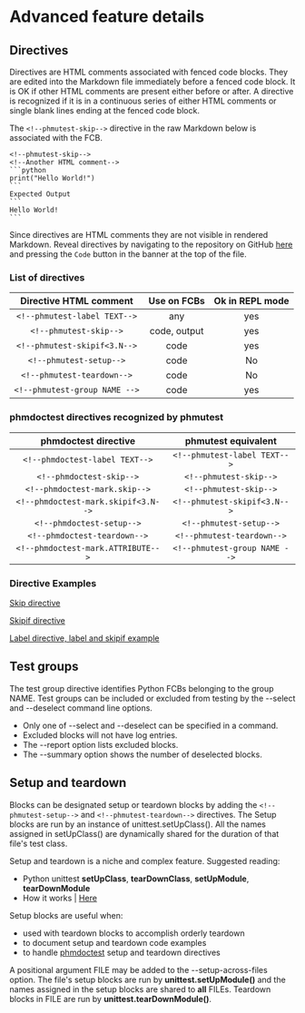 # Advanced feature details

## Directives

Directives are HTML comments associated with fenced code blocks.
They are edited into the Markdown file immediately before a fenced
code block. It is OK if other HTML comments are present either before
or after. A directive is recognized if it is in a continuous
series of either HTML comments or single blank lines
ending at the fenced code block.

The `<!--phmutest-skip-->` directive in the raw Markdown below
is associated with the FCB.

~~~
<!--phmutest-skip-->
<!--Another HTML comment-->
```python
print("Hello World!")
```
Expected Output
```
Hello World!
```
~~~

Since directives are HTML comments they are not visible in rendered Markdown.
Reveal directives by navigating to the repository on GitHub [here][1] and
pressing the `Code` button in the banner at the top of the file.

### List of directives

|       Directive HTML comment       | Use on FCBs  | Ok in REPL mode
| :--------------------------------: | :----------: | :----------:
| `<!--phmutest-label TEXT-->`       | any          | yes
| `<!--phmutest-skip-->`             | code, output | yes
| `<!--phmutest-skipif<3.N-->`       | code         | yes
| `<!--phmutest-setup-->`            | code         | No
| `<!--phmutest-teardown-->`         | code         | No
| `<!--phmutest-group NAME -->`      | code         | yes

### phmdoctest directives recognized by phmutest

|  phmdoctest directive                 | phmutest equivalent
| :---------------------------------: | :---------:
| `<!--phmdoctest-label TEXT-->`      | `<!--phmutest-label TEXT-->`
| `<!--phmdoctest-skip-->`            | `<!--phmutest-skip-->`
| `<!--phmdoctest-mark.skip-->`       | `<!--phmutest-skip-->`
| `<!--phmdoctest-mark.skipif<3.N-->` | `<!--phmutest-skipif<3.N-->`
| `<!--phmdoctest-setup-->`           | `<!--phmutest-setup-->`
| `<!--phmdoctest-teardown-->`        | `<!--phmutest-teardown-->`
| `<!--phmdoctest-mark.ATTRIBUTE-->`  | `<!--phmutest-group NAME -->`

### Directive Examples

[Skip directive](advanced/skip.md)

[Skipif directive](advanced/skipif.md)

[Label directive, label and skipif example](advanced/label.md)

## Test groups

The test group directive identifies Python FCBs belonging to the group NAME.
Test groups can be included or excluded from testing by the --select and
--deselect command line options.

- Only one of --select and --deselect can be specified in a command.
- Excluded blocks will not have log entries.
- The --report option lists excluded blocks.
- The --summary option shows the number of deselected blocks.

## Setup and teardown

Blocks can be designated setup or teardown blocks by adding the
`<!--phmutest-setup-->` and `<!--phmutest-teardown-->` directives.
The Setup blocks are run by an instance of unittest.setUpClass().
All the names assigned in setUpClass() are dynamically shared
for the duration of that file's test class.

Setup and teardown is a niche and complex feature. Suggested reading:

- Python unittest **setUpClass**, **tearDownClass**, **setUpModule**, **tearDownModule**
- How it works | [Here](howitworks.md)

Setup blocks are useful when:

- used with teardown blocks to accomplish orderly teardown
- to document setup and teardown code examples
- to handle [phmdoctest][2] setup and teardown directives

A positional argument FILE may be added to the --setup-across-files option.
The file's setup blocks are run by **unittest.setUpModule()** and the names assigned in the
setup blocks are shared to **all** FILEs. Teardown blocks in FILE
are run by **unittest.tearDownModule()**.


[1]: https://github.com/tmarktaylor/phmutest/blob/master/tests/md/directive1.md?plain=1
[2]: https://tmarktaylor.github.io/phmdoctest

